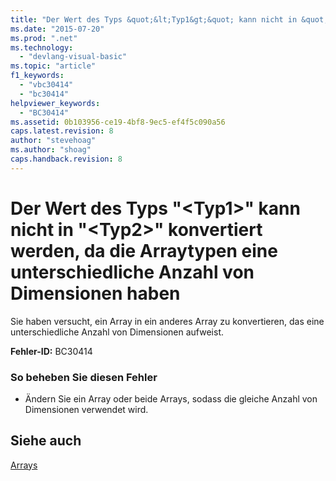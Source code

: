 ```yaml
---
title: "Der Wert des Typs &quot;&lt;Typ1&gt;&quot; kann nicht in &quot;&lt;Typ2&gt;&quot; konvertiert werden, da die Arraytypen eine unterschiedliche Anzahl von Dimensionen haben | Microsoft Docs"
ms.date: "2015-07-20"
ms.prod: ".net"
ms.technology: 
  - "devlang-visual-basic"
ms.topic: "article"
f1_keywords: 
  - "vbc30414"
  - "bc30414"
helpviewer_keywords: 
  - "BC30414"
ms.assetid: 0b103956-ce19-4bf8-9ec5-ef4f5c090a56
caps.latest.revision: 8
author: "stevehoag"
ms.author: "shoag"
caps.handback.revision: 8
---
```

# Der Wert des Typs &quot;&lt;Typ1&gt;&quot; kann nicht in &quot;&lt;Typ2&gt;&quot; konvertiert werden, da die Arraytypen eine unterschiedliche Anzahl von Dimensionen haben
Sie haben versucht, ein Array in ein anderes Array zu konvertieren, das eine unterschiedliche Anzahl von Dimensionen aufweist.  
  
 **Fehler\-ID:** BC30414  
  
### So beheben Sie diesen Fehler  
  
-   Ändern Sie ein Array oder beide Arrays, sodass die gleiche Anzahl von Dimensionen verwendet wird.  
  
## Siehe auch  
 [Arrays](../../visual-basic/programming-guide/language-features/arrays/index.md)